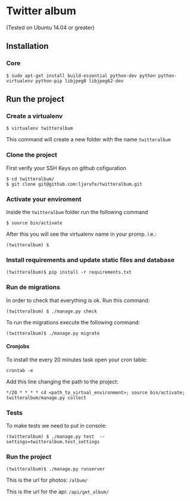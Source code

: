 # Twitter album
(Tested on Ubuntu 14.04 or greater)

## Installation

### Core

```
$ sudo apt-get install build-essential python-dev python python-virtualenv python-pip libjpeg8 libjpeg62-dev
```

## Run the project

### Create a virtualenv

```
$ virtualenv twitteralbum
```

This command will create a new folder with the name `twitteralbum`

### Clone the project

First verify your SSH Keys on github cofiguration

```
$ cd twitteralbum/
$ git clone git@github.com:ljarufe/twitteralbum.git
```

### Activate your enviroment
Inside the `twitteralbum` folder run the following command

```
$ source bin/activate
```

After this you will see the virtualenv name in your promp. i.e.:

```
(twitteralbum) $
```

### Install requirements and update static files and database

```
(twitteralbum)$ pip install -r requirements.txt
```

### Run de migrations
In order to check that everything is ok. Run this command:

```
(twitteralbum) $ ./manage.py check
```

To run the migrations execute the following command:
```
(twitteralbum)$ ./manage.py migrate
```

#### Cronjobs
To install the every 20 minutes task open your cron table:
```
crontab -e
```

Add this line changing the path to the project:
```
*/20 * * * * cd <path_to_virtual_environment>; source bin/activate; twitteralbum/manage.py collect
```

### Tests
To make tests we need to put in console:

```
(twitteralbum) $ ./manage.py test  --settings=twitteralbum.test_settings
```

### Run the project
```
(twitteralbum)$ ./manage.py runserver
```

This is the url for photos: `/album/`

This is the url for the api: `/api/get_album/`
